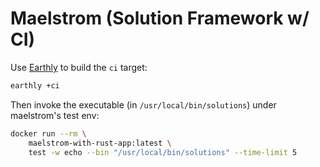 # Maelstrom (Solution Framework w/ CI)

Use [Earthly](https://cloud.earthly.dev) to build the `ci` target:

```sh
earthly +ci
```

Then invoke the executable (in `/usr/local/bin/solutions`) under maelstrom's test env:
```sh
docker run --rm \
    maelstrom-with-rust-app:latest \
    test -w echo --bin "/usr/local/bin/solutions" --time-limit 5
```
